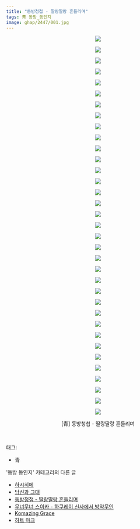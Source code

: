 ```yaml
---
title: "동방청첩 - 딸랑딸랑 흔들리며"
tags: 青 동방_동인지
image: ghap/2447/001.jpg
---
```

<div class="article">
<p style="text-align: center; clear: none; float: none;"><img src="{{ site.nasurl }}/ghap/2447/001.jpg"/></p>
<p style="text-align: center; clear: none; float: none;"><img src="{{ site.nasurl }}/ghap/2447/002.jpg"/></p>
<p style="text-align: center; clear: none; float: none;"><img src="{{ site.nasurl }}/ghap/2447/003.jpg"/></p>
<p style="text-align: center; clear: none; float: none;"><img src="{{ site.nasurl }}/ghap/2447/004.jpg"/></p>
<p style="text-align: center; clear: none; float: none;"><img src="{{ site.nasurl }}/ghap/2447/005.jpg"/></p>
<p style="text-align: center; clear: none; float: none;"><img src="{{ site.nasurl }}/ghap/2447/006.jpg"/></p>
<p style="text-align: center; clear: none; float: none;"><img src="{{ site.nasurl }}/ghap/2447/007.jpg"/></p>
<p style="text-align: center; clear: none; float: none;"><img src="{{ site.nasurl }}/ghap/2447/008.jpg"/></p>
<p style="text-align: center; clear: none; float: none;"><img src="{{ site.nasurl }}/ghap/2447/009.jpg"/></p>
<p style="text-align: center; clear: none; float: none;"><img src="{{ site.nasurl }}/ghap/2447/010.jpg"/></p>
<p style="text-align: center; clear: none; float: none;"><img src="{{ site.nasurl }}/ghap/2447/011.jpg"/></p>
<p style="text-align: center; clear: none; float: none;"><img src="{{ site.nasurl }}/ghap/2447/012.jpg"/></p>
<p style="text-align: center; clear: none; float: none;"><img src="{{ site.nasurl }}/ghap/2447/013.jpg"/></p>
<p style="text-align: center; clear: none; float: none;"><img src="{{ site.nasurl }}/ghap/2447/014.jpg"/></p>
<p style="text-align: center; clear: none; float: none;"><img src="{{ site.nasurl }}/ghap/2447/015.jpg"/></p>
<p style="text-align: center; clear: none; float: none;"><img src="{{ site.nasurl }}/ghap/2447/016.jpg"/></p>
<p style="text-align: center; clear: none; float: none;"><img src="{{ site.nasurl }}/ghap/2447/017.jpg"/></p>
<p style="text-align: center; clear: none; float: none;"><img src="{{ site.nasurl }}/ghap/2447/018.jpg"/></p>
<p style="text-align: center; clear: none; float: none;"><img src="{{ site.nasurl }}/ghap/2447/019.jpg"/></p>
<p style="text-align: center; clear: none; float: none;"><img src="{{ site.nasurl }}/ghap/2447/020.jpg"/></p>
<p style="text-align: center; clear: none; float: none;"><img src="{{ site.nasurl }}/ghap/2447/021.jpg"/></p>
<p style="text-align: center; clear: none; float: none;"><img src="{{ site.nasurl }}/ghap/2447/022.jpg"/></p>
<p style="text-align: center; clear: none; float: none;"><img src="{{ site.nasurl }}/ghap/2447/023.jpg"/></p>
<p style="text-align: center; clear: none; float: none;"><img src="{{ site.nasurl }}/ghap/2447/024.jpg"/></p>
<p style="text-align: center; clear: none; float: none;"><img src="{{ site.nasurl }}/ghap/2447/025.jpg"/></p>
<p style="text-align: center; clear: none; float: none;"><img src="{{ site.nasurl }}/ghap/2447/026.jpg"/></p>
<p style="text-align: center; clear: none; float: none;"><img src="{{ site.nasurl }}/ghap/2447/027.jpg"/></p>
<p style="text-align: center; clear: none; float: none;"><img src="{{ site.nasurl }}/ghap/2447/028.jpg"/></p>
<p style="text-align: center; clear: none; float: none;"><img src="{{ site.nasurl }}/ghap/2447/029.jpg"/></p>
<p style="text-align: center; clear: none; float: none;"><img src="{{ site.nasurl }}/ghap/2447/030.jpg"/></p>
<p style="text-align: center; clear: none; float: none;"><img src="{{ site.nasurl }}/ghap/2447/031.jpg"/></p>
<p style="text-align: center; clear: none; float: none;"><img src="{{ site.nasurl }}/ghap/2447/032.jpg"/></p>
<p style="text-align: center; clear: none; float: none;"><img src="{{ site.nasurl }}/ghap/2447/033.jpg"/></p>
<p style="text-align: center; clear: none; float: none;"><img src="{{ site.nasurl }}/ghap/2447/034.jpg"/></p>
<p style="text-align: center; clear: none; float: none;"><img src="{{ site.nasurl }}/ghap/2447/035.jpg"/></p>
<p style="text-align: center; clear: none; float: none;">[青] 동방청첩 - 딸랑딸랑 흔들리며</p>
<p><br/></p>
</div><div class="tagTrail">
<p>태그: </p>
<ul>
<li>青</li>
</ul>
</div><div class="another">
<p>'동방 동인지' 카테고리의 다른 글</p>
<ul>
<li><a href="/2016-10-05-ghap_2450">하시히메</a></li>
<li><a href="/2016-10-05-ghap_2449">당신과 그대</a></li>
<li><a href="/2016-10-04-ghap_2447">동방청첩 - 딸랑딸랑 흔들리며</a></li>
<li><a href="/2016-10-04-ghap_2446">무녀무녀 스이카 - 하쿠레이 신사에서 방약무인</a></li>
<li><a href="/2016-10-04-ghap_2445">Komazing Grace</a></li>
<li><a href="/2016-10-04-ghap_2442">하트 마크</a></li>
</ul>
</div><div class="cb_module cb_fluid">
<div class="cb_wrt cb_profile">
</div><!-- commentList close -->
</div>